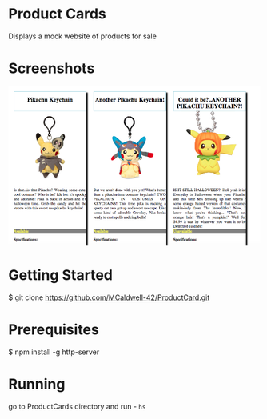 # Product Cards
Displays a mock website of products for sale

# Screenshots

![alt text](https://raw.githubusercontent.com/MCaldwell-42/ProductCard/master/pikascreenshot.png)

# Getting Started

$ git clone https://github.com/MCaldwell-42/ProductCard.git

# Prerequisites
$ npm install -g http-server

# Running
 go to ProductCards directory
 and run - 
 ``
 hs
 ``